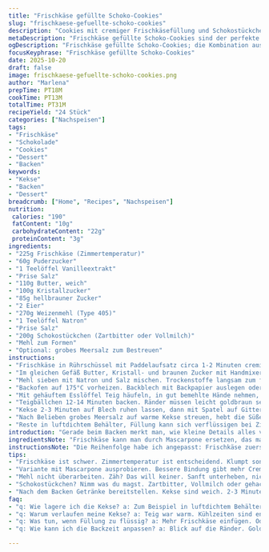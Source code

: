 ```yaml
---
title: "Frischkäse gefüllte Schoko-Cookies"
slug: "frischkaese-gefuellte-schoko-cookies"
description: "Cookies mit cremiger Frischkäsefüllung und Schokostückchen. Teig und Füllung getrennt gekühlt. Sanft platt gedrückt für perfekte Backform. Backzeit je nach Ofen 11-13 Minuten, Ränder goldbraun und Mitte noch leicht weich. Mit Meersalz bestreut ein toller Kontrast. Varianten mit Mascarpone statt Frischkäse und Yacon-Sirup statt braunem Zucker möglich. Wichtig: Teig immer gut gekühlt verarbeiten, damit die Füllung bleibt, wo sie soll. Tipp: Frischkäsemasse auf Zimmertemperatur bringt bessere Bindung. Kneten vermeiden, sonst zäh. "
metaDescription: "Frischkäse gefüllte Schoko-Cookies sind der perfekte Snack; cremige Füllung, zarte Schokolade und etwas Meersalz machen sie unwiderstehlich"
ogDescription: "Frischkäse gefüllte Schoko-Cookies; die Kombination aus zarter Füllung und knusprigen Rändern macht diese leckeren Kekse einzigartig"
focusKeyphrase: "Frischkäse gefüllte Schoko-Cookies"
date: 2025-10-20
draft: false
image: frischkaese-gefuellte-schoko-cookies.png
author: "Marlena"
prepTime: PT18M
cookTime: PT13M
totalTime: PT31M
recipeYield: "24 Stück"
categories: ["Nachspeisen"]
tags:
- "Frischkäse"
- "Schokolade"
- "Cookies"
- "Dessert"
- "Backen"
keywords:
- "Kekse"
- "Backen"
- "Dessert"
breadcrumb: ["Home", "Recipes", "Nachspeisen"]
nutrition: 
 calories: "190"
 fatContent: "10g"
 carbohydrateContent: "22g"
 proteinContent: "3g"
ingredients:
- "225g Frischkäse (Zimmertemperatur)"
- "60g Puderzucker"
- "1 Teelöffel Vanilleextrakt"
- "Prise Salz"
- "110g Butter, weich"
- "100g Kristallzucker"
- "85g hellbrauner Zucker"
- "2 Eier"
- "270g Weizenmehl (Type 405)"
- "1 Teelöffel Natron"
- "Prise Salz"
- "200g Schokostückchen (Zartbitter oder Vollmilch)"
- "Mehl zum Formen"
- "Optional: grobes Meersalz zum Bestreuen"
instructions:
- "Frischkäse in Rührschüssel mit Paddelaufsatz circa 1-2 Minuten cremig rühren bis keine Klümpchen mehr. Puderzucker, Vanille, Salz dazu, kurz weiter mixen. Schüssel abdecken, 1-1,5 Stunden in den Kühlschrank."
- "Im gleichen Gefäß Butter, Kristall- und braunen Zucker mit Handmixer 3-4 Minuten luftig schlagen. Eier nacheinander zugeben, kurz unterrühren bis Masse homogen wirkt. Nicht übermixen, sonst Teig zu weich."
- "Mehl sieben mit Natron und Salz mischen. Trockenstoffe langsam zum feuchten Teig geben, nur kurz unterheben. Schokostückchen mit hellem Schwung einklappen. Abgedeckt nochmal 1-1,5 Stunden kühlen. Teig darf nicht warm sein, sonst verläuft die Füllung."
- "Backofen auf 175°C vorheizen. Backblech mit Backpapier auslegen oder Silikonmatte verwenden."
- "Mit gehäuftem Esslöffel Teig häufeln, in gut bemehlte Hände nehmen, etwas flach drücken. Einen Teelöffel der Frischkäsemasse mittig setzen. Teig von unten um die Füllung legen und verschließen. Mit bemehltem Glasboden leicht flach drücken, ca. 5 cm Durchmesser. Restlichen Teig kühl halten zwischendurch."
- "Teigbällchen 12-14 Minuten backen. Ränder müssen leicht goldbraun sehen, Mitte aber noch weich wirken. Wenn sie zu fest sind, keine Textur mehr."
- "Kekse 2-3 Minuten auf Blech ruhen lassen, dann mit Spatel auf Gitter legen, komplett auskühlen lassen."
- "Nach Belieben grobes Meersalz auf warme Kekse streuen, hebt die Süße hervor, gibt Kontrast."
- "Reste in luftdichtem Behälter, Füllung kann sich verflüssigen bei Zimmertemperatur. Besser gekühlt lagern."
introduction: "Gerade beim Backen merkt man, wie kleine Details alles verändern können. Diese Cookies habe ich einige Male angepasst, bis die Frischkäsefüllung nicht einfach nur cremig, sondern richtig überzeugt hat, ohne auszulaufen. Eine Chillphase für Teig und Füllung, das richtige Maß beim Flachdrücken und die Feinarbeit beim Verschließen – das sind Schlüsselmomente. Ich tauschte mal so den braunen Zucker gegen Yaconsirup, das brachte eine Karamellnote, weniger Süße. Das Mehl habe ich nicht zu stark verarbeitet, zu langes Rühren macht die Cookies zäh, das habe ich gelernt. Das Knistern des Ofens, wenn die Teiglinge goldbraun werden, der Duft von Vanille und Butter – alles gehört dazu. Ein gutes Auge für den Rand, der leicht bräunen muss, gibt den Startschuss aus dem Ofen. Meersalz obendrauf, wenn noch warm, nimmt den Zucker nicht zu aufdringlich. Einfacher Snack, der nicht langweilig ist."
ingredientsNote: "Frischkäse kann man durch Mascarpone ersetzen, das macht die Füllung sämiger, etwas milder. Achtung bei Frischkäse unbedingt Zimmertemperatur einhalten, sonst klumpt der Teig. Brauner Zucker kann durch Yaconsirup oder Ahornsirup ersetzt werden, Zuckerlast wird reduziert, Geschmack runder. Das Mehl möglichst nicht durch Vollkorn ersetzen, sonst wird der Teig zu krümelig und trocknet schnell aus. Natron reagiert mit Butter und Feuchtigkeit, es hebt den Teig locker, wichtig die Mischung genau abwiegen. Schokostückchen kannst du auch gehackte Schokolade oder Nüsse nehmen, gibt Crunch und Varianz. Beim Formen auf bemehlte Hände achten, sonst klebt alles, frische Hände kleben sonst. Die Kühlzeiten verhindern das Auslaufen der Füllung, nicht zu kurz nehmen."
instructionsNote: "Die Reihenfolge habe ich angepasst: Frischkäse zuerst anrühren und kühlen. So zeitlich versetzt zum Teig, spart Wartezeiten. Butter und Zucker fluffig schlagen ist wichtig, sonst kein luftiger Teig. Trockenstoffe sollten langsam untergehoben werden, zu viel Rühren macht Kleber – der Feind von weichen Cookies. Teig unbedingt vor dem Formen kühlen, sonst klebt er. Füllung nicht zu viel nehmen, sonst reisst der Teig. Zwischen den gebackenen Portionen den Teig kühl halten, sonst wird er zu weich. Backzeit ist ein Minimum, Augen und Nase auf den Rand achten. Nur wenn Rand leicht braun ist, raus aus dem Ofen. Kekse sind nach Backen sehr weich, erst nach Abkühlen fest. Keinesfalls zu lange backen, dann gibt’s keine weiche Mitte. Grobes Salz am Ende gibt tollen Kontrast, nicht zu sparsam streuen."
tips:
- "Frischkäse ist schwer. Zimmertemperatur ist entscheidend. Klumpt sonst. Teig kühl halten, so bleibt die Füllung fest, kein Auslaufen."
- "Variante mit Mascarpone ausprobieren. Bessere Bindung gibt mehr Cremigkeit. Yaconsirup anstelle von braunem Zucker, weniger Süße, aber ein toller Karamellgeschmack."
- "Mehl nicht überarbeiten. Zäh? Das will keiner. Sanft unterheben, nicht rühren bis die Arme müde sind. Textur ist alles bei Cookies."
- "Schokostückchen? Nimm was du magst. Zartbitter, Vollmilch oder gehackte Nüsse. Gibt Crunch, macht es spannend. Wähle nach Gefühl."
- "Nach dem Backen Getränke bereitstellen. Kekse sind weich. 2-3 Minuten ruhen lassen, dann auf Gitter legen. Vollständig abkühlen; wichtig."
faq:
- "q: Wie lagere ich die Kekse? a: Zum Beispiel in luftdichtem Behälter, kühl aufbewahren. Füllung kann sich verflüssigen. Alternativ - nach wenigen Stunden essen."
- "q: Warum verlaufen meine Kekse? a: Teig war warm. Kühlzeiten sind entscheidend. Schicke mich nicht in die Ecke; lauwarm raus zum Aufbacken."
- "q: Was tun, wenn Füllung zu flüssig? a: Mehr Frischkäse einfügen. Oder kühler halten. Die Spannung im Teig ist wichtig."
- "q: Wie kann ich die Backzeit anpassen? a: Blick auf die Ränder. Goldbraun soll es sein. Geh nicht zu lang; dann ist die Mitte fest. Augenspitze ist richtig."

---
```

